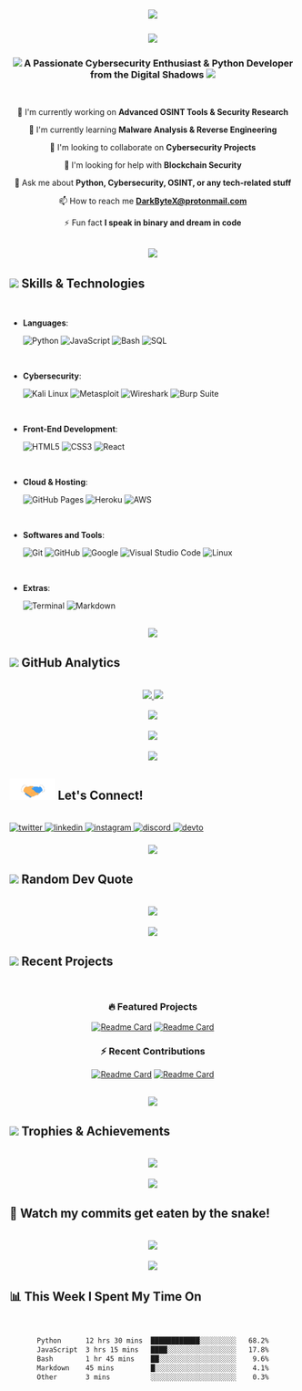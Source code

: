<h1 align="center">
  <img src="https://readme-typing-svg.herokuapp.com/?font=Righteous&size=35&center=true&vCenter=true&width=500&height=70&duration=4000&lines=Hi+There!+👋;+I'm+DarkByteX!;" />
</h1>

<div align="center">
  <img src="https://user-images.githubusercontent.com/73097560/115834477-dbab4500-a447-11eb-908a-139a6edaec5c.gif"/>
</div>

<h3 align="center">
  <img src="https://media.giphy.com/media/hvRJCLFzcasrR4ia7z/giphy.gif" width="28">
  A Passionate Cybersecurity Enthusiast & Python Developer from the Digital Shadows
  <img src="https://media.giphy.com/media/hvRJCLFzcasrR4ia7z/giphy.gif" width="28">
</h3>

<br/>

<div align="center">
 
 🔭 I'm currently working on **Advanced OSINT Tools & Security Research**
 
 🌱 I'm currently learning **Malware Analysis & Reverse Engineering**
 
 👯 I'm looking to collaborate on **Cybersecurity Projects**
 
 🤔 I'm looking for help with **Blockchain Security**
 
 💬 Ask me about **Python, Cybersecurity, OSINT, or any tech-related stuff**
 
 📫 How to reach me **DarkByteX@protonmail.com**
 
 ⚡ Fun fact **I speak in binary and dream in code**

</div>

<br/>

<div align="center">
  <img src="https://user-images.githubusercontent.com/73097560/115834477-dbab4500-a447-11eb-908a-139a6edaec5c.gif"/>
</div>

## <img src="https://media2.giphy.com/media/QssGEmpkyEOhBCb7e1/giphy.gif?cid=ecf05e47a0n3gi1bfqntqmob8g9aid1oyj2wr3ds3mg700bl&rid=giphy.gif" width ="25"><b> Skills & Technologies</b>

<br/>

<p align="center">

- **Languages**:
    
    ![Python](https://img.shields.io/badge/Python%20-%2314354C.svg?style=for-the-badge&logo=python&logoColor=white)
    ![JavaScript](https://img.shields.io/badge/JavaScript%20-%23F7DF1E.svg?style=for-the-badge&logo=javascript&logoColor=black)
    ![Bash](https://img.shields.io/badge/Bash%20-%23121011.svg?style=for-the-badge&logo=gnu-bash&logoColor=white)
    ![SQL](https://img.shields.io/badge/SQL%20-%23025E8C.svg?style=for-the-badge&logo=amazon-dynamodb&logoColor=white)

<br>   
    
- **Cybersecurity**:

    ![Kali Linux](https://img.shields.io/badge/Kali%20Linux-557C94?style=for-the-badge&logo=kali-linux&logoColor=white)
    ![Metasploit](https://img.shields.io/badge/Metasploit-FF6C37?style=for-the-badge&logo=metasploit&logoColor=white)
    ![Wireshark](https://img.shields.io/badge/Wireshark-1679A7?style=for-the-badge&logo=wireshark&logoColor=white)
    ![Burp Suite](https://img.shields.io/badge/Burp%20Suite-FF6C37?style=for-the-badge&logo=burpsuite&logoColor=white)

<br>
    
- **Front-End Development**:

    ![HTML5](https://img.shields.io/badge/HTML5%20-%23E34F26.svg?style=for-the-badge&logo=html5&logoColor=white)
    ![CSS3](https://img.shields.io/badge/CSS%20-%231572B6.svg?style=for-the-badge&logo=css3&logoColor=white)
    ![React](https://img.shields.io/badge/React%20-%2320232a.svg?style=for-the-badge&logo=react&logoColor=%2361DAFB)

<br>

- **Cloud & Hosting**:

    ![GitHub Pages](https://img.shields.io/badge/GitHub%20Pages-222222?style=for-the-badge&logo=githubpages&logoColor=white)
    ![Heroku](https://img.shields.io/badge/Heroku%20-%23430098.svg?style=for-the-badge&logo=heroku&logoColor=white)
    ![AWS](https://img.shields.io/badge/AWS%20-%23FF9900.svg?style=for-the-badge&logo=amazon-aws&logoColor=white)

<br>

- **Softwares and Tools**:
    
    ![Git](https://img.shields.io/badge/git-%23F05033.svg?style=for-the-badge&logo=git&logoColor=white)
    ![GitHub](https://img.shields.io/badge/github-%23121011.svg?style=for-the-badge&logo=github&logoColor=white)
    ![Google](https://img.shields.io/badge/google-%234285F4.svg?style=for-the-badge&logo=google&logoColor=white)
    ![Visual Studio Code](https://img.shields.io/badge/Visual%20Studio%20Code-0078d7.svg?style=for-the-badge&logo=visual-studio-code&logoColor=white)
    ![Linux](https://img.shields.io/badge/Linux-FCC624?style=for-the-badge&logo=linux&logoColor=black)

<br>

- **Extras**:

    ![Terminal](https://img.shields.io/badge/Terminal-%23054020?style=for-the-badge&logo=gnu-bash&logoColor=white)
    ![Markdown](https://img.shields.io/badge/markdown-%23000000.svg?style=for-the-badge&logo=markdown&logoColor=white)   

</p>

<br/>

<div align="center">
  <img src="https://user-images.githubusercontent.com/73097560/115834477-dbab4500-a447-11eb-908a-139a6edaec5c.gif"/>
</div>

## <img src="https://media.giphy.com/media/iY8CRBdQXODJSCERIr/giphy.gif" width="25"> <b>GitHub Analytics</b>

<br/>

<div align="center">
  <a href="https://github.com/DarkByteX">
    <img height="180em" src="https://github-readme-stats-git-masterrstaa-rickstaa.vercel.app/api?username=DarkByteX&show_icons=true&theme=radical&include_all_commits=true&count_private=true&hide_border=true"/>
    <img height="180em" src="https://github-readme-stats-git-masterrstaa-rickstaa.vercel.app/api/top-langs/?username=DarkByteX&layout=compact&langs_count=8&theme=radical&hide_border=true"/>
  </a>
</div>

<br/>

<div align="center">
  <img src="https://github-readme-streak-stats.herokuapp.com/?user=DarkByteX&theme=radical&hide_border=true" />
</div>

<br/>

<div align="center">
  <a href="https://github.com/DarkByteX">
    <img src="https://activity-graph.herokuapp.com/graph?username=DarkByteX&custom_title=DarkByteX's%20GitHub%20Activity%20Graph&bg_color=0D1117&color=7c3aed&line=7c3aed&point=7c3aed&area_color=FFFFFF&title_color=FFFFFF&area=true&hide_border=true" />
  </a>
</div>

<br/>

<div align="center">
  <img src="https://user-images.githubusercontent.com/73097560/115834477-dbab4500-a447-11eb-908a-139a6edaec5c.gif"/>
</div>

## <img src="https://github.com/0xAbdulKhalid/0xAbdulKhalid/raw/main/assets/mdImages/handshake.gif" width ="80"> <b>Let's Connect!</b>

<br/>

<div align="left">

<a href="https://twitter.com/DarkByteX" target="_blank">
<img src=https://img.shields.io/badge/twitter-%2300acee.svg?&style=for-the-badge&logo=twitter&logoColor=white alt=twitter style="margin-bottom: 5px;" />
</a>

<a href="https://linkedin.com/in/DarkByteX" target="_blank">
<img src=https://img.shields.io/badge/linkedin-%231E77B5.svg?&style=for-the-badge&logo=linkedin&logoColor=white alt=linkedin style="margin-bottom: 5px;" />
</a>

<a href="https://www.instagram.com/DarkByteX" target="_blank">
<img src=https://img.shields.io/badge/instagram-%23000000.svg?&style=for-the-badge&logo=instagram&logoColor=white alt=instagram style="margin-bottom: 5px;" />
</a>

<a href="https://discord.gg/DarkByteX" target="_blank">
<img src=https://img.shields.io/badge/discord-%237289DA.svg?&style=for-the-badge&logo=discord&logoColor=white alt=discord style="margin-bottom: 5px;" />
</a>

<a href="https://dev.to/DarkByteX" target="_blank">
<img src=https://img.shields.io/badge/dev.to-%2308090A.svg?&style=for-the-badge&logo=dev.to&logoColor=white alt=devto style="margin-bottom: 5px;" />
</a>

</div>

<br/>

<div align="center">
  <img src="https://user-images.githubusercontent.com/73097560/115834477-dbab4500-a447-11eb-908a-139a6edaec5c.gif"/>
</div>

## <img src="https://media.giphy.com/media/LnQjpWaON8nhr21vNW/giphy.gif" width="60"> <b>Random Dev Quote</b>

<br/>

<div align="center">
  <img src="https://quotes-github-readme.vercel.app/api?type=horizontal&theme=radical" />
</div>

<br/>

<div align="center">
  <img src="https://user-images.githubusercontent.com/73097560/115834477-dbab4500-a447-11eb-908a-139a6edaec5c.gif"/>
</div>

## <img src="https://media.giphy.com/media/ZCN6F3FAkwsyOGU2RS/giphy.gif" width="40"> <b>Recent Projects</b>

<br/>

<div align="center">

### 🔥 Featured Projects

[![Readme Card](https://github-readme-stats.vercel.app/api/pin/?username=DarkByteX&repo=OSINT-Toolkit&theme=radical&hide_border=true)](https://github.com/DarkByteX/OSINT-Toolkit)
[![Readme Card](https://github-readme-stats.vercel.app/api/pin/?username=DarkByteX&repo=CyberSec-Tools&theme=radical&hide_border=true)](https://github.com/DarkByteX/CyberSec-Tools)

### ⚡ Recent Contributions

[![Readme Card](https://github-readme-stats.vercel.app/api/pin/?username=DarkByteX&repo=Network-Scanner&theme=radical&hide_border=true)](https://github.com/DarkByteX/Network-Scanner)
[![Readme Card](https://github-readme-stats.vercel.app/api/pin/?username=DarkByteX&repo=Python-Automation&theme=radical&hide_border=true)](https://github.com/DarkByteX/Python-Automation)

</div>

<br/>

<div align="center">
  <img src="https://user-images.githubusercontent.com/73097560/115834477-dbab4500-a447-11eb-908a-139a6edaec5c.gif"/>
</div>

## <img src="https://media.giphy.com/media/W5eoZHPpUx9sapR0eu/giphy.gif" width="30"> <b>Trophies & Achievements</b>

<br/>

<div align="center">
  <img src="https://github-profile-trophy.vercel.app/?username=DarkByteX&theme=radical&no-frame=true&no-bg=false&margin-w=4&row=2&column=4" />
</div>

<br/>

<div align="center">
  <img src="https://user-images.githubusercontent.com/73097560/115834477-dbab4500-a447-11eb-908a-139a6edaec5c.gif"/>
</div>

## 🐍 <b>Watch my commits get eaten by the snake!</b>

<br/>

<div align="center">
  <img src="https://github.com/DarkByteX/DarkByteX/blob/output/github-contribution-grid-snake.svg" />
</div>

<br/>

<div align="center">
  <img src="https://user-images.githubusercontent.com/73097560/115834477-dbab4500-a447-11eb-908a-139a6edaec5c.gif"/>
</div>

## 📊 <b>This Week I Spent My Time On</b>

<br/>

<div align="center">

<!--START_SECTION:waka-->
```text
Python      12 hrs 30 mins  ████████████░░░░░░░░░   68.2%
JavaScript  3 hrs 15 mins   ████░░░░░░░░░░░░░░░░░   17.8%
Bash        1 hr 45 mins    ██░░░░░░░░░░░░░░░░░░░    9.6%
Markdown    45 mins         █░░░░░░░░░░░░░░░░░░░░    4.1%
Other       3 mins          ░░░░░░░░░░░░░░░░░░░░░    0.3%
